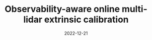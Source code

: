 ---
title: "Observability-aware online multi-lidar extrinsic calibration"
collection: publications
permalink: /publication/2022-12-21-online-calibration
excerpt: "Accurate and robust extrinsic calibration is necessary for deploying autonomous systems which need multiple sensors for perception. In this paper, we present a robust system for real-time extrinsic calibration of multiple lidars in vehicle base frame without the need for any fiducial markers or features. We base our approach on matching absolute GNSS and estimated lidar poses in real-time. Comparing rotation components allows us to improve the robustness of the solution than traditional least-square approach comparing translation components only. Additionally, instead of comparing all corresponding poses, we select poses comprising maximum mutual information based on our novel observability criteria. This allows us to identify a subset of the poses helpful for real-time calibration. We also provide stopping criteria for ensuring calibration completion. To validate our approach extensive tests were carried out on data collected using Scania test vehicles (7 sequences for a total of ~ 6.5 Km). The results presented in this paper show that our approach is able to accurately determine the extrinsic calibration for various combinations of sensor setups."
date: 2022-12-21
venue: 'Submitted in ICRA'
paperurl: https://mrsandipandas.github.io/files/online-calibration.pdf
videourl: https://www.youtube.com/watch?v=aMWvWozBdrM
citation: 'Das, S., Klinteberg, L.A., Fallon, M. and Chatterjee, S., 2022. Observability-aware online multi-lidar extrinsic calibration. <i>arXiv preprint</i> arXiv:2212.09579.'
---